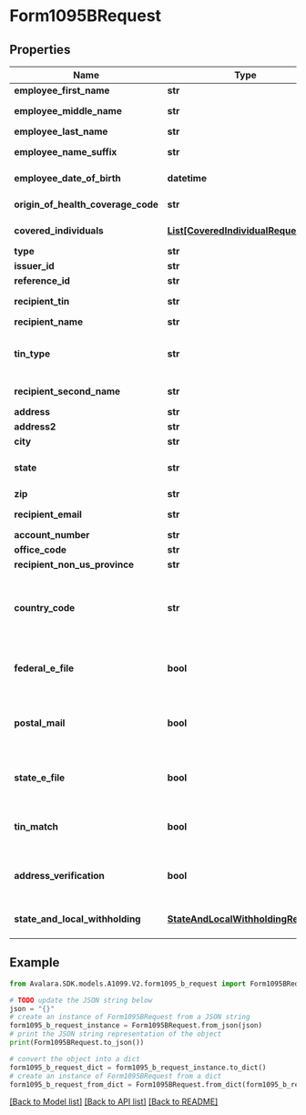 # Form1095BRequest


## Properties

Name | Type | Description | Notes
------------ | ------------- | ------------- | -------------
**employee_first_name** | **str** | Employee&#39;s first name | [optional] 
**employee_middle_name** | **str** | Employee&#39;s middle name | [optional] 
**employee_last_name** | **str** | Employee&#39;s last name | [optional] 
**employee_name_suffix** | **str** | Employee&#39;s name suffix | [optional] 
**employee_date_of_birth** | **datetime** | Employee&#39;s date of birth | [optional] 
**origin_of_health_coverage_code** | **str** | Origin of health coverage code | [optional] 
**covered_individuals** | [**List[CoveredIndividualRequest]**](CoveredIndividualRequest.md) | Covered individuals information | [optional] 
**type** | **str** |  | [optional] 
**issuer_id** | **str** | Issuer ID | [optional] 
**reference_id** | **str** | Reference ID | [optional] 
**recipient_tin** | **str** | Recipient Tax ID Number | [optional] 
**recipient_name** | **str** | Recipient name | 
**tin_type** | **str** | Type of TIN (Tax ID Number). Will be one of:  * SSN  * EIN  * ITIN  * ATIN | [optional] 
**recipient_second_name** | **str** | Recipient second name | [optional] 
**address** | **str** | Address | 
**address2** | **str** | Address line 2 | [optional] 
**city** | **str** | City | 
**state** | **str** | US state. Required if CountryCode is \&quot;US\&quot;. | [optional] 
**zip** | **str** | Zip/postal code | [optional] 
**recipient_email** | **str** | Recipient email address | [optional] 
**account_number** | **str** | Account number | [optional] 
**office_code** | **str** | Office code | [optional] 
**recipient_non_us_province** | **str** | Foreign province | [optional] 
**country_code** | **str** | Country code, as defined at https://www.irs.gov/e-file-providers/country-codes | 
**federal_e_file** | **bool** | Boolean indicating that federal e-filing should be scheduled for this form | [optional] 
**postal_mail** | **bool** | Boolean indicating that postal mailing to the recipient should be scheduled for this form | [optional] 
**state_e_file** | **bool** | Boolean indicating that state e-filing should be scheduled for this form | [optional] 
**tin_match** | **bool** | Boolean indicating that TIN Matching should be scheduled for this form | [optional] 
**address_verification** | **bool** | Boolean indicating that address verification should be scheduled for this form | [optional] 
**state_and_local_withholding** | [**StateAndLocalWithholdingRequest**](StateAndLocalWithholdingRequest.md) | State and local withholding information | [optional] 

## Example

```python
from Avalara.SDK.models.A1099.V2.form1095_b_request import Form1095BRequest

# TODO update the JSON string below
json = "{}"
# create an instance of Form1095BRequest from a JSON string
form1095_b_request_instance = Form1095BRequest.from_json(json)
# print the JSON string representation of the object
print(Form1095BRequest.to_json())

# convert the object into a dict
form1095_b_request_dict = form1095_b_request_instance.to_dict()
# create an instance of Form1095BRequest from a dict
form1095_b_request_from_dict = Form1095BRequest.from_dict(form1095_b_request_dict)
```
[[Back to Model list]](../README.md#documentation-for-models) [[Back to API list]](../README.md#documentation-for-api-endpoints) [[Back to README]](../README.md)


